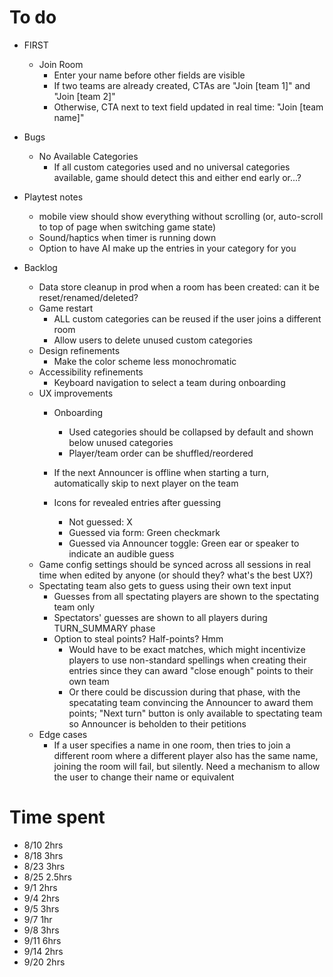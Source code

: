 # To do

- FIRST
    - Join Room
        - Enter your name before other fields are visible
        - If two teams are already created, CTAs are "Join [team 1]" and "Join [team 2]"
        - Otherwise, CTA next to text field updated in real time: "Join [team name]"

- Bugs
    - No Available Categories
        - If all custom categories used and no universal categories available, game should detect this and either end early or...?

- Playtest notes
    - mobile view should show everything without scrolling (or, auto-scroll to top of page when switching game state)
    - Sound/haptics when timer is running down
    - Option to have AI make up the entries in your category for you

- Backlog
    - Data store cleanup in prod when a room has been created: can it be reset/renamed/deleted?
    - Game restart
        - ALL custom categories can be reused if the user joins a different room
        - Allow users to delete unused custom categories
    - Design refinements
        - Make the color scheme less monochromatic
    - Accessibility refinements
        - Keyboard navigation to select a team during onboarding
    - UX improvements
        - Onboarding
            - Used categories should be collapsed by default and shown below unused categories
            - Player/team order can be shuffled/reordered

        - If the next Announcer is offline when starting a turn, automatically skip to next player on the team
        - Icons for revealed entries after guessing
            - Not guessed: X
            - Guessed via form: Green checkmark
            - Guessed via Announcer toggle: Green ear or speaker to indicate an audible guess
    - Game config settings should be synced across all sessions in real time when edited by anyone (or should they? what's the best UX?)
    - Spectating team also gets to guess using their own text input
        - Guesses from all spectating players are shown to the spectating team only
        - Spectators' guesses are shown to all players during TURN_SUMMARY phase
        - Option to steal points? Half-points? Hmm
            - Would have to be exact matches, which might incentivize players to use non-standard spellings when creating their entries since they can award "close enough" points to their own team
            - Or there could be discussion during that phase, with the specatating team convincing the Announcer to award them points; "Next turn" button is only available to spectating team so Announcer is beholden to their petitions
    - Edge cases
        - If a user specifies a name in one room, then tries to join a different room where a different player also has the same name, joining the room will fail, but silently. Need a mechanism to allow the user to change their name or equivalent

# Time spent
- 8/10 2hrs
- 8/18 3hrs
- 8/23 3hrs
- 8/25 2.5hrs
- 9/1 2hrs
- 9/4 2hrs
- 9/5 3hrs
- 9/7 1hr
- 9/8 3hrs
- 9/11 6hrs
- 9/14 2hrs
- 9/20 2hrs

